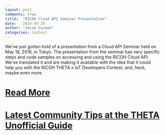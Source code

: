 ```yaml
---
layout: post
comments: true
title:  "RICOH Cloud API Seminar Presentation"
date:   2016-05-20
author: "Jesse Casman"
categories: Contest
---
```

We've just gotten hold of a presentation from a Cloud API Seminar held on May 18, 2016, in Tokyo. The presentation from the seminar has very specific steps and code samples on accessing and using the RICOH Cloud API. We've translated it and are making it available with the idea that it could help you with the RICOH THETA x IoT Developers Contest, and, heck, maybe even more.

# [Read More](http://lists.theta360.guide/t/cloud-api-seminar-presentation-useful/22)

# [Latest Community Tips at the THETA Unofficial Guide](http://theta360.guide/)
